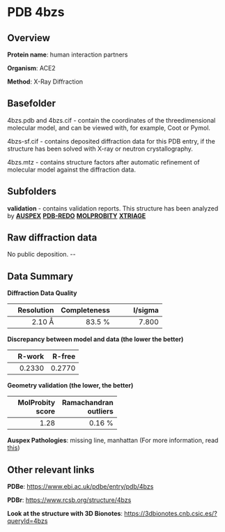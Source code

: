 # PDB 4bzs

## Overview

**Protein name**: human interaction partners

**Organism**: ACE2

**Method**: X-Ray Diffraction

## Basefolder

4bzs.pdb and 4bzs.cif - contain the coordinates of the threedimensional molecular model, and can be viewed with, for example, Coot or Pymol.

4bzs-sf.cif - contains deposited diffraction data for this PDB entry, if the structure has been solved with X-ray or neutron crystallography.

4bzs.mtz - contains structure factors after automatic refinement of molecular model against the diffraction data.

## Subfolders





**validation** - contains validation reports. This structure has been analyzed by [**AUSPEX**](https://github.com/thorn-lab/coronavirus_structural_task_force/tree/master/pdb/human_interaction_partners/ACE2/4bzs/validation/auspex) [**PDB-REDO**](https://github.com/thorn-lab/coronavirus_structural_task_force/tree/master/pdb/human_interaction_partners/ACE2/4bzs/validation/pdb-redo) [**MOLPROBITY**](https://github.com/thorn-lab/coronavirus_structural_task_force/tree/master/pdb/human_interaction_partners/ACE2/4bzs/validation/molprobity) [**XTRIAGE**](https://github.com/thorn-lab/coronavirus_structural_task_force/blob/master/pdb/human_interaction_partners/ACE2/4bzs/validation/Xtriage_output.log) 

## Raw diffraction data

No public deposition. --<br> 

## Data Summary
**Diffraction Data Quality**

|   | Resolution | Completeness| I/sigma |
|---|-------------:|----------------:|--------------:|
|   |2.10 Å|83.5  %|<img width=50/>7.800|

**Discrepancy between model and data (the lower the better)**

|   | **R-work**| **R-free**   
|---|-------------:|----------------:|           
||  0.2330|  0.2770|

**Geometry validation (the lower, the better)**

|   |**MolProbity<br>score**| **Ramachandran<br>outliers** 
|---|-------------:|----------------:|
||  1.28|  0.16 %|

**Auspex Pathologies**: missing line, manhattan (For more information, read [this](https://github.com/thorn-lab/coronavirus_structural_task_force/blob/master/pdb/human_interaction_partners/ACE2/4bzs/validation/auspex/4bzs_auspex_comments.txt))

 



## Other relevant links 
**PDBe**:  https://www.ebi.ac.uk/pdbe/entry/pdb/4bzs
 
**PDBr**: https://www.rcsb.org/structure/4bzs 

**Look at the structure with 3D Bionotes**: https://3dbionotes.cnb.csic.es/?queryId=4bzs

